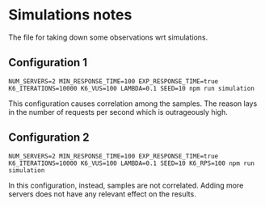 # Simulations notes
The file for taking down some observations wrt simulations.

## Configuration 1
```
NUM_SERVERS=2 MIN_RESPONSE_TIME=100 EXP_RESPONSE_TIME=true K6_ITERATIONS=10000 K6_VUS=100 LAMBDA=0.1 SEED=10 npm run simulation
```

This configuration causes correlation among the samples. The reason lays in the number of requests per second which is
outrageously high.

## Configuration 2
```
NUM_SERVERS=2 MIN_RESPONSE_TIME=100 EXP_RESPONSE_TIME=true K6_ITERATIONS=10000 K6_VUS=100 LAMBDA=0.1 SEED=10 K6_RPS=100 npm run simulation
```

In this configuration, instead, samples are not correlated.
Adding more servers does not have any relevant effect on the results.


